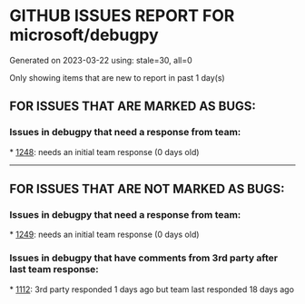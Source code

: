 
# GITHUB ISSUES REPORT FOR microsoft/debugpy


Generated on 2023-03-22 using: stale=30, all=0


Only showing items that are new to report in past 1 day(s)


## FOR ISSUES THAT ARE MARKED AS BUGS:


### Issues in debugpy that need a response from team:


\* [1248](https://github.com/microsoft/debugpy/issues/1248 "User Uncaught Exceptions fails on imports"): needs an initial team response (0 days old)

---

## FOR ISSUES THAT ARE NOT MARKED AS BUGS:


### Issues in debugpy that need a response from team:


\* [1249](https://github.com/microsoft/debugpy/issues/1249 "Docker with python above version 3.11 and poetry fails to install debugpy 1.6.6"): needs an initial team response (0 days old)

### Issues in debugpy that have comments from 3rd party after last team response:


\* [1112](https://github.com/microsoft/debugpy/issues/1112 "Support pyqt6"): 3rd party responded 1 days ago but team last responded 18 days ago
